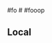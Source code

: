 #fo # #fooop

[]()
[](#)
[](../)
[](#l)
[](./AN)
[](./)
[](./ANCHOR.md#)
[](./ANCHOR.md#deeplink)

## Local

#
